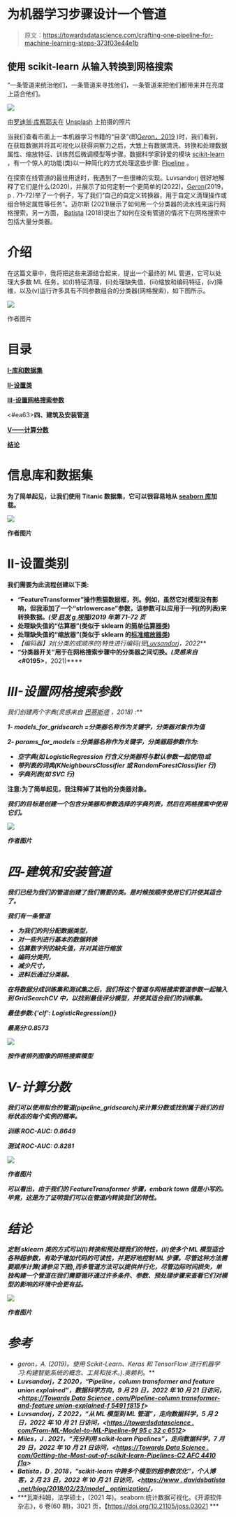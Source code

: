 # 为机器学习步骤设计一个管道

> 原文：<https://towardsdatascience.com/crafting-one-pipeline-for-machine-learning-steps-373f03e44e1b>

## 使用 scikit-learn 从输入转换到网格搜索

“一条管道来统治他们，一条管道来寻找他们，一条管道来把他们都带来并在亮度上适合他们。

![](img/417ff8a693adb5c2cde6d96752e12964.png)

由[罗迪翁·库察耶夫](https://unsplash.com/es/@frostroomhead?utm_source=medium&utm_medium=referral)在 [Unsplash](https://unsplash.com?utm_source=medium&utm_medium=referral) 上拍摄的照片

当我们查看市面上一本机器学习书籍的“目录”(即[G*er*on，2019](#0195) )时，我们看到，在获取数据并将其可视化以获得洞察力之后，大致上有数据清洗、转换和处理数据属性、缩放特征、训练然后微调模型等步骤。数据科学家钟爱的模块 [scikit-learn](https://scikit-learn.org/stable/) ，有一个惊人的功能(类)以一种简化的方式处理这些步骤: [Pipeline](https://scikit-learn.org/stable/modules/generated/sklearn.pipeline.Pipeline.html) 。

在探索在线管道的最佳用途时，我遇到了一些很棒的实现。Luvsandorj 很好地解释了它们是什么(2020)，并展示了如何定制一个更简单的(2022)。[G*er*on](#0195)(2019，p . 71–72)举了一个例子，写了我们“自己的自定义转换器，用于自定义清理操作或组合特定属性等任务”。迈尔斯 (2021)展示了如何用一个分类器的流水线来运行网格搜索。另一方面， [Batista](#0195) (2018)提出了如何在没有管道的情况下在网格搜索中包括大量分类器。

# 介绍

在这篇文章中，我将把这些来源结合起来，提出一个最终的 ML 管道，它可以处理大多数 ML 任务，如(I)特征清理，(ii)处理缺失值，(iii)缩放和编码特征，(iv)降维，以及(v)运行许多具有不同参数组合的分类器(网格搜索)，如下图所示。

![](img/91ac7a84d5ff8b4aee01b67934aa31e7.png)

作者图片

# 目录

[**I-库和数据集**](#15c5)

[**II-设置类**](#a59b)

[**III-设置网格搜索参数**](#3134)

<#ea63>**四、建筑及安装管道**

**[**V——计算分数**](#190c)**

**[**结论**](#8381)**

# ****信息库和数据集****

**为了简单起见，让我们使用 Titanic 数据集，它可以很容易地从 [seaborn 库](#0195)加载。**

**![](img/32e803effc321c6c8fa8b58809929831.png)**

**作者图片**

# ****II-设置类别****

**我们需要为此流程创建以下类:**

*   **“FeatureTransformer”操作熊猫数据框，列。例如，虽然它对模型没有影响，但我添加了一个“strlowercase”参数，该参数可以应用于一列(的列表)来转换数据。*(受* [*启发 g 埃隆*](#0195)*)2019 年第 71–72 页***
*   **处理缺失值的“估算器”(类似于 sklearn 的[简单估算器类](https://scikit-learn.org/stable/modules/generated/sklearn.impute.SimpleImputer.html))**
*   **处理缺失值的“缩放器”(类似于 sklearn 的[标准缩放器类](https://scikit-learn.org/stable/modules/generated/sklearn.preprocessing.StandardScaler.html))**
*   **【编码器】对(分类的或顺序的)特性进行编码*(受*[*Luvsandorj*](#0195)*，2022***
*   **“分类器开关”用于在网格搜索步骤中的分类器之间切换。*(灵感来自*<#0195>**，2021)****

# *****III-设置网格搜索参数*****

***我们创建两个字典*(灵感来自* [*巴蒂斯塔*](#0195) *，2018)* :***

***1- models_for_gridsearch =分类器名称作为关键字，分类器对象作为值***

***2- params_for_models =分类器名称作为关键字，分类器超参数作为:***

*   ***空字典(如 LogisticRegression 行含义分类器将与默认参数一起使用)或***
*   ***带列表的词典(KNeighboursClassifier 或 RandomForestClassifier 行)***
*   ***字典列表(如 SVC 行)***

****注意:为了简单起见，我注释掉了其他的分类器对象。****

***我们的目标是创建一个包含分类器和参数选择的字典列表，然后在网格搜索中使用它们。***

***![](img/20d4d8ad34a915a81e371ee858040fbc.png)***

***作者图片***

# *****四-建筑和安装管道*****

***我们已经为我们的管道创建了我们需要的类。是时候按顺序使用它们并使其适合了。***

***我们有一条管道***

*   ***为我们的列分配数据类型，***
*   ***对一些列进行基本的数据转换***
*   ***估算数字列的缺失值，并对其进行缩放***
*   ***编码分类列，***
*   ***减少尺寸，***
*   ***进料后通过分类器。***

***在将数据分成训练集和测试集之后，我们将这个管道与网格搜索管道参数一起输入到 GridSearchCV 中，以找到最佳评分模型，并使其适合我们的训练集。***

***最佳参数:{'clf': LogisticRegression()}***

***最高分:0.8573***

***![](img/52a39ad4da6685a97a3a9bb1fd3c5c40.png)***

***按作者排列图像的网格搜索模型***

# *****V-计算分数*****

***我们可以使用拟合的管道(pipeline_gridsearch)来计算分数或找到属于我们的目标状态的每个实例的概率。***

***训练 ROC-AUC: 0.8649***

***测试 ROC-AUC: 0.8281***

***![](img/6ec259f94dc57c0974ba17c28ac538e4.png)***

***作者图片***

***可以看出，由于我们的 FeatureTransformer 步骤，embark town 值是小写的。毕竟，这是为了证明我们可以在管道内转换我们的特性。***

# ***结论***

***定制 sklearn 类的方式可以(I)转换和预处理我们的特性，(ii)使多个 ML 模型适合各种超参数，有助于增加代码的可读性，并更好地控制 ML 步骤。尽管这种方法需要顺序计算(请参见下图),而多管道方法可以提供并行化，尽管边际时间损失，**单独构建一个管道**在我们需要循环通过许多条件、参数、预处理步骤来查看它们对模型的影响的环境中会更有益。***

***![](img/91ac7a84d5ff8b4aee01b67934aa31e7.png)***

***作者图片***

# ***参考***

*   ***g*er*on，A. (2019)。使用 Scikit-Learn、Keras 和 TensorFlow 进行机器学习:构建智能系统的概念、工具和技术。).奥赖利。***
*   ***Luvsandorj，Z 2020，“Pipeline，column transformer and feature union explained”，数据科学方向*，*9 月 29 日，2022 年 10 月 21 日访问，<[https://Towards Data Science . com/Pipeline-column transformer-and-feature union-explained-f 5491 f815 f](/pipeline-columntransformer-and-featureunion-explained-f5491f815f)>***
*   ***Luvsandorj，Z 2022，“从 ML 模型到 ML 管道”，走向数据科学*，*5 月 2 日，2022 年 10 月 21 日访问，<[https://towardsdatascience . com/From-ML-Model-to-ML-Pipeline-9f 95 c 32 c 6512](/from-ml-model-to-ml-pipeline-9f95c32c6512)>***
*   ***Miles，J . 2021，“充分利用 scikit-learn Pipelines”，走向数据科学*，*7 月 29 日，2022 年 10 月 21 日访问，<[https://Towards Data Science . com/Getting-the-Most-out-of-scikit-learn-Pipelines-C2 AFC 4410 f1a](/getting-the-most-out-of-scikit-learn-pipelines-c2afc4410f1a)>***
*   ***Batista，D . 2018，“scikit-learn 中跨多个模型的超参数优化”，个人博客，2 月 23 日，2022 年 10 月 21 日访问，<[https://www . davidsbatista . net/blog/2018/02/23/model _ optimization/](https://www.davidsbatista.net/blog/2018/02/23/model_optimization/)，***
*   ***瓦斯科姆，法学硕士，(2021 年)。seaborn:统计数据可视化。《开源软件杂志》，6 卷(60 期)，3021 页，【https://doi.org/10.21105/joss.03021 ***